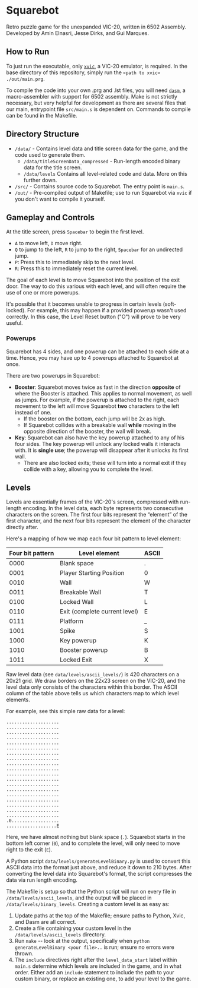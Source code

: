 # Squarebot

Retro puzzle game for the unexpanded VIC-20, written in 6502 Assembly. Developed by Amin Elnasri, Jesse Dirks, and Gui Marques.


## How to Run
To just run the executable, only [`xvic`](https://vice-emu.sourceforge.io/), a VIC-20 emulator, is required. In the base directory of this repository, simply run the `<path to xvic> ./out/main.prg`.

To compile the code into your own .prg and .lst files, you will need [`dasm`](https://dasm-assembler.github.io/), a macro-assembler with support for 6502 assembly. Make is not strictly necessary, but very helpful for development as there are several files that our main, entrypoint file `src/main.s` is dependent on. Commands to compile can be found in the Makefile.


## Directory Structure

- `/data/` - Contains level data and title screen data for the game, and the code used to generate them.
  - `/data/titleScreenData_compressed` - Run-length encoded binary data for the title screen.
  - `/data/levels` Contains all level-related code and data. More on this further down.
- `/src/` - Contains source code to Squarebot. The entry point is `main.s`.
- `/out/` - Pre-compiled output of Makefile; use to run Squarebot via `xvic` if you don't want to compile it yourself.



## Gameplay and Controls

At the title screen, press `Spacebar` to begin the first level. 
- `A` to move left, `D` move right.
- `Q` to jump to the left, `R` to jump to the right, `Spacebar` for an undirected jump.
- `P`: Press this to immediately skip to the next level.
- `R`: Press this to immediately reset the current level.


The goal of each level is to move Squarebot into the position of the exit door. The way to do this various with each level, and will often require the use of one or more powerups.


It's possible that it becomes unable to progress in certain levels (soft-locked). For example, this may happen if a provided powerup wasn't used correctly. In this case, the Level Reset button ("O") will prove to be very useful.


### Powerups

Squarebot has 4 sides, and one powerup can be attached to each side at a time. Hence, you may have up to 4 powerups attached to Squarebot at once.

There are two powerups in Squarebot:
- **Booster**: Squarebot moves twice as fast in the direction **opposite** of where the Booster is attached. This applies to normal movement, as well as jumps. For example, if the powerup is attached to the right, each movement to the left will move Squarebot **two** characters to the left instead of one.
    - If the booster on the bottom, each jump will be 2x as high.
    - If Squarebot collides with a breakable wall **while** moving in the opposite direction of the booster, the wall will break.
- **Key**: Squarebot can also have the key powerup attached to any of his four sides. The key powerup will unlock any locked walls it interacts with. It is **single use**; the powerup will disappear after it unlocks its first wall.
  - There are also locked exits; these will turn into a normal exit if they collide with a key, allowing you to complete the level.

## Levels

Levels are essentially frames of the VIC-20's screen, compressed with run-length encoding.  In the level data, each byte represents two consecutive characters on the screen. The first four bits represent the “element” of the first character, and the next four bits represent the element of the character directly after.

Here's a mapping of how we map each four bit pattern to level element:

| Four bit pattern | Level element | ASCII |
| -------- | ------- |  --- |
| 0000 | Blank space |  . |
| 0001 | Player Starting Position  | 0  |
| 0010 | Wall |  W |
| 0011|  Breakable Wall |  T |
| 0100 | Locked Wall |  L |
| 0110 | Exit (complete current level) | E  |
| 0111 | Platform | _ |
| 1001 | Spike | S |
| 1000 | Key powerup |  K |
| 1010 | Booster powerup | B |
| 1011 | Locked Exit | X |

Raw level data (see `data/levels/ascii_levels/`) is 420 characters on a 20x21 grid. We draw borders on the 22x23 screen on the VIC-20, and the level data only consists of the characters within this border. The ASCII column of the table above tells us which characters map to which level elements. 

For example, see this simple raw data for a level:
```
....................
....................
....................
....................
....................
....................
....................
....................
....................
....................
....................
....................
....................
....................
....................
....................
....................
....................
....................
.0..................
...................E
```

Here, we have almost nothing but blank space (`.`). Squarebot starts in the bottom left corner (`0`), and to complete the level, will only need to move right to the exit (`E`).


A Python script `data/levels/generateLevelBinary.py` is used to convert this ASCII data into the format just above, and reduce it down to 210 bytes. After converting the level data into Squarebot's format, the script compresses the data via run length encoding. 

The Makefile is setup so that the Python script will run on every file in `/data/levels/ascii_levels`, and the output will be placed in `/data/levels/binary_levels`. Creating a custom level is as easy as:
1. Update paths at the top of the Makefile; ensure paths to Python, Xvic, and Dasm are all correct.
2. Create a file containing your custom level in the `/data/levels/ascii_levels` directory.
3. Run `make` -- look at the output, specifically when `python generateLevelBinary <your file>..` is run; ensure no errors were thrown.
4. The `include` directives right after the `level_data_start` label within `main.s` determine which levels are included in the game, and in what order. Either add an `include` statement to include the path to your custom binary, or replace an existing one, to add your level to the game.
